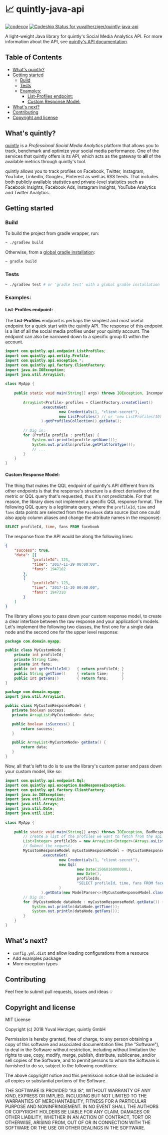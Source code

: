 # 📈 quintly-java-api
[![codecov](https://codecov.io/gh/yuvalherziger/quintly-java-api/branch/master/graph/badge.svg?token=Tnad7lN8Cb)](https://codecov.io/gh/yuvalherziger/quintly-java-api)
[![Codeship Status for yuvalherziger/quintly-java-api](https://app.codeship.com/projects/5d4f67e0-b284-0135-f1e6-124eec6b3035/status?branch=master)](https://app.codeship.com/projects/258096)

A light-weight Java library for quintly's Social Media Analytics API. 
For more information about the API, see [quintly's API documentation](https://api.quintly.com/).

## Table of Contents

   * [What's quintly?](#whats-quintly)
   * [Getting started](#getting-started)
      * [Build](#build)
      * [Tests](#tests)
      * [Examples:](#examples)
         * [List-Profiles endpoint:](#list-profiles-endpoint)
         * [Custom Response Model:](#custom-response-model)
   * [What's next?](#whats-next)
   * [Contributing](#contributing)
   * [Copyright and license](#copyright-and-license)

## What's quintly?
[quintly](https://www.quintly.com) is a _Professional Social Media Analytics_ platform that allows you to track, benchmark and optimize your social media performance. One of the services that quintly offers is its API, which acts as the gateway to **all** of the available metrics through quintly's tool.
 
quintly allows you to track profiles on Facebook, Twitter, Instagram, YouTube, LinkedIn, Google+, Pinterest as well as RSS feeds. That includes both publicly available statistics and private-level statistics such as Facebook Insights, Facebook Ads, Instagram Insights, YouTube Analytics and Twitter Analytics.
 
## Getting started

### Build
To build the project from gradle wrapper, run:
```bash
~ ./gradlew build
```
Otherwise, from a [global gradle installation](https://gradle.org/install/):
```bash
~ gradle build
```

### Tests
```bash
~ ./gradlew test # or 'gradle test' with a global gradle installation
```

### Examples:

#### List-Profiles endpoint:
The **List-Profiles** endpoint is perhaps the simplest and most useful endpoint for a quick start with the quintly API.
The response of this endpoint is a list of all the social media profiles under your quintly account. The endpoint can also be narrowed down to a specific group ID within the account.
  
```java
import com.quintly.api.endpoint.ListProfiles;
import com.quintly.api.entity.Profile;
import com.quintly.api.exception.*;
import com.quintly.api.factory.ClientFactory;
import java.io.IOException;
import java.util.ArrayList;
 
class MyApp {
    
    public static void main(String[] args) throws IOException, IncompatibleGetterException, BadResponseException {
        
        ArrayList<Profile> profiles = ClientFactory.createClient()
                .executeGet(
                        new Credentials(1, "client-secret"),
                        new ListProfiles() // or 'new ListProfiles(10)' for a specific group ID
                ).getProfilesCollection().getData();
        
        // Dig in:
        for (Profile profile : profiles) {
            System.out.println(profile.getName());
            System.out.println(profile.getPlatformType());
            // ...
        }
    }
}
```

#### Custom Response Model:
The thing that makes the QQL endpoint of quintly's API different from its other endpoints is that the response's structure is a direct derivative of the metric or QQL query that's requested, thus it's not predictable. For that reason, the library does not implement a specific QQL response format.
The following QQL query is a legitimate query, where the `profileId`, `time` and `fans` data points are selected from the `Facebook` data source (but one could also apply column aliases and change the attribute names in the response):

```sql
SELECT profileId, time, fans FROM facebook
```

The response from the API would be along the following lines:

```json
{
    "success": true,
    "data": [{
            "profileId": 123,
            "time": "2017-11-29 00:00:00",
            "fans": 1947182
        },
        {
            "profileId": 123,
            "time": "2017-11-30 00:00:00",
            "fans": 1947310
        }
    ]
}
```

The library allows you to pass down your custom response model, to create a clear interface between the raw response and your application's models.
Let's implement the following two classes, the first one for a single data node and the second one for the upper level response:

```java
package com.domain.myapp;

public class MyCustomNode {
    private int profileId;
    private String time;
    private int fans;
    public int getProfileId()   { return profileId; }
    public String getTime()     { return time;      }
    public int getFans()        { return fans;      }
}
```
 
 ```java
package com.domain.myapp; 
import java.util.ArrayList;
 
public class MyCustomResponseModel {
    private boolean success;
    private ArrayList<MyCustomNode> data;
 
    public boolean isSuccess() {
        return success;
    }
 
    public ArrayList<MyCustomNode> getData() {
        return data;
    }
 }
```

Now, all that's left to do is to use the library's custom parser and pass down your custom model, like so:

```java
import com.quintly.api.endpoint.Qql;
import com.quintly.api.exception.BadResponseException;
import com.quintly.api.factory.ClientFactory;
import java.io.IOException;
import java.util.ArrayList;
import java.util.Arrays;
import java.util.Date;
import java.util.List;
 
class MyApp {
    
    public static void main(String[] args) throws IOException, BadResponseException {
        // create a list of the profiles we want to fetch from the api in the above metric:
        List<Integer> profileIds = new ArrayList<Integer>(Arrays.asList(123));
        // Submit the request:
        MyCustomResponseModel myCustomResponseModel = (MyCustomResponseModel) ClientFactory.createClient()
                .executeGet(
                        new Credentials(1, "client-secret"),
                        new Qql(
                                new Date(1506816000000L),
                                new Date(),
                                profileIds,
                                "SELECT profileId, time, fans FROM facebook"
                        )
                ).getData(new ModelParser<>(MyCustomResponseModel.class));
        // Dig in:
        for (MyCustomNode dataNode : myCustomResponseModel.getData()) {
            System.out.println(dataNode.getTime());
            System.out.println(dataNode.getFans());
        }
    }
}
```

## What's next?

- `config.yml.dist` and allow loading configurations from a resource
- Add examples package
- More exception types

## Contributing
Feel free to submit pull requests, issues and ideas 💡

## Copyright and license
MIT License

Copyright (c) 2018 Yuval Herziger, quintly GmbH

Permission is hereby granted, free of charge, to any person obtaining a copy
of this software and associated documentation files (the "Software"), to deal
in the Software without restriction, including without limitation the rights
to use, copy, modify, merge, publish, distribute, sublicense, and/or sell
copies of the Software, and to permit persons to whom the Software is
furnished to do so, subject to the following conditions:

The above copyright notice and this permission notice shall be included in all
copies or substantial portions of the Software.

THE SOFTWARE IS PROVIDED "AS IS", WITHOUT WARRANTY OF ANY KIND, EXPRESS OR
IMPLIED, INCLUDING BUT NOT LIMITED TO THE WARRANTIES OF MERCHANTABILITY,
FITNESS FOR A PARTICULAR PURPOSE AND NONINFRINGEMENT. IN NO EVENT SHALL THE
AUTHORS OR COPYRIGHT HOLDERS BE LIABLE FOR ANY CLAIM, DAMAGES OR OTHER
LIABILITY, WHETHER IN AN ACTION OF CONTRACT, TORT OR OTHERWISE, ARISING FROM,
OUT OF OR IN CONNECTION WITH THE SOFTWARE OR THE USE OR OTHER DEALINGS IN THE
SOFTWARE.
